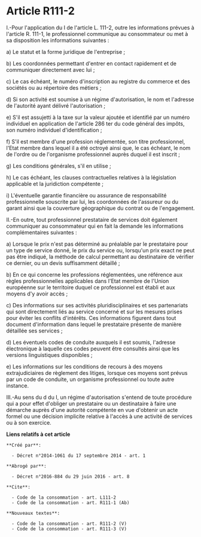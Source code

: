 # Article R111-2

I.-Pour l'application du I de l'article L. 111-2, outre les informations prévues à l'article R. 111-1, le professionnel
communique au consommateur ou met à sa disposition les informations suivantes : 

a) Le statut et la forme juridique de l'entreprise ; 

b) Les coordonnées permettant d'entrer en contact rapidement et de communiquer directement avec lui ; 

c) Le cas échéant, le numéro d'inscription au registre du commerce et des sociétés ou au répertoire des métiers ; 

d) Si son activité est soumise à un régime d'autorisation, le nom et l'adresse de l'autorité ayant délivré l'autorisation ; 

e) S'il est assujetti à la taxe sur la valeur ajoutée et identifié par un numéro individuel en application de l'article 286
ter du code général des impôts, son numéro individuel d'identification ; 

f) S'il est membre d'une profession réglementée, son titre professionnel, l'Etat membre dans lequel il a été octroyé ainsi
que, le cas échéant, le nom de l'ordre ou de l'organisme professionnel auprès duquel il est inscrit ; 

g) Les conditions générales, s'il en utilise ; 

h) Le cas échéant, les clauses contractuelles relatives à la législation applicable et la juridiction compétente ; 

i) L'éventuelle garantie financière ou assurance de responsabilité professionnelle souscrite par lui, les coordonnées de
l'assureur ou du garant ainsi que la couverture géographique du contrat ou de l'engagement. 

II.-En outre, tout professionnel prestataire de services doit également communiquer au consommateur qui en fait la demande
les informations complémentaires suivantes : 

a) Lorsque le prix n'est pas déterminé au préalable par le prestataire pour un type de service donné, le prix du service ou,
lorsqu'un prix exact ne peut pas être indiqué, la méthode de calcul permettant au destinataire de vérifier ce dernier, ou un
devis suffisamment détaillé ; 

b) En ce qui concerne les professions réglementées, une référence aux règles professionnelles applicables dans l'Etat membre
de l'Union européenne sur le territoire duquel ce professionnel est établi et aux moyens d'y avoir accès ; 

c) Des informations sur ses activités pluridisciplinaires et ses partenariats qui sont directement liés au service concerné
et sur les mesures prises pour éviter les conflits d'intérêts. Ces informations figurent dans tout document d'information
dans lequel le prestataire présente de manière détaillée ses services ; 

d) Les éventuels codes de conduite auxquels il est soumis, l'adresse électronique à laquelle ces codes peuvent être consultés
ainsi que les versions linguistiques disponibles ; 

e) Les informations sur les conditions de recours à des moyens extrajudiciaires de règlement des litiges, lorsque ces moyens
sont prévus par un code de conduite, un organisme professionnel ou toute autre instance. 

III.-Au sens du d du I, un régime d'autorisation s'entend de toute procédure qui a pour effet d'obliger un prestataire ou un
destinataire à faire une démarche auprès d'une autorité compétente en vue d'obtenir un acte formel ou une décision implicite
relative à l'accès à une activité de services ou à son exercice.

**Liens relatifs à cet article**

	**Créé par**:

	  - Décret n°2014-1061 du 17 septembre 2014 - art. 1

	**Abrogé par**:

	  - Décret n°2016-884 du 29 juin 2016 - art. 8

	**Cite**:

	  - Code de la consommation - art. L111-2
	  - Code de la consommation - art. R111-1 (Ab)

	**Nouveaux textes**:

	  - Code de la consommation - art. R111-2 (V)
	  - Code de la consommation - art. R111-3 (V)
